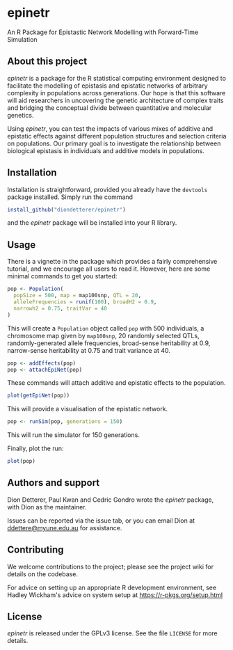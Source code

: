 # epinetr
An R Package for Epistastic Network Modelling with Forward-Time Simulation

## About this project
*epinetr* is a package for the R statistical computing environment designed to facilitate the modelling of epistasis and epistatic networks of arbitrary complexity in populations across generations. Our hope is that this software will aid researchers in uncovering the genetic architecture of complex traits and bridging the conceptual divide between quantitative and molecular genetics.

Using *epinetr*, you can test  the impacts of various mixes of additive and epistatic effects against different population structures and selection criteria on populations. Our primary goal is to investigate the relationship between biological epistasis in individuals and additive models in populations.

## Installation
Installation is straightforward, provided you already have the `devtools` package installed. Simply run the command

```r
install_github("diondetterer/epinetr")
```

and the *epinetr* package will be installed into your R library.

## Usage
There is a vignette in the package which provides a fairly comprehensive tutorial, and we encourage all users to read it. However, here are some minimal commands to get you started:

```r
pop <- Population(
  popSize = 500, map = map100snp, QTL = 20,
  alleleFrequencies = runif(100), broadH2 = 0.9,
  narrowh2 = 0.75, traitVar = 40
)
```

This will create a `Population` object called `pop` with 500 individuals, a chromosome map given by `map100snp`, 20 randomly selected QTLs, randomly-generated allele frequencies, broad-sense heritability at 0.9, narrow-sense heritability at 0.75 and trait variance at 40.

```r
pop <- addEffects(pop)
pop <- attachEpiNet(pop)
```

These commands will attach additive and epistatic effects to the population.

```r
plot(getEpiNet(pop))
```

This will provide a visualisation of the epistatic network.

```r
pop <- runSim(pop, generations = 150)
```

This will run the simulator for 150 generations.

Finally, plot the run:

```r
plot(pop)
```

## Authors and support
Dion Detterer, Paul Kwan and Cedric Gondro wrote the *epinetr* package, with Dion as the maintainer.

Issues can be reported via the issue tab, or you can email Dion at ddettere@myune.edu.au for assistance.

## Contributing
We welcome contributions to the project; please see the project wiki for details on the codebase.

For advice on setting up an appropriate R development environment, see Hadley Wickham's advice on system setup at https://r-pkgs.org/setup.html

## License
*epinetr* is released under the GPLv3 license. See the file `LICENSE` for more details.
